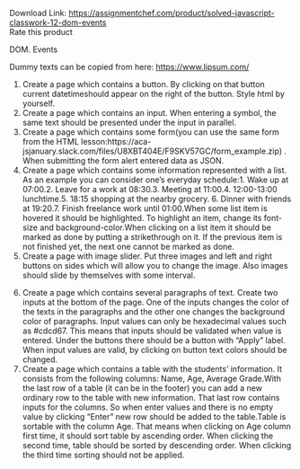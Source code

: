 Download Link: https://assignmentchef.com/product/solved-javascript-classwork-12-dom-events
<br>
<span class="kksr-muted">Rate this product</span>

DOM. Events

Dummy texts can be copied from here: ​https://www.lipsum.com/

<ol>

 <li>Create a page which contains a button. By clicking on that button current datetimeshould appear on the right of the button. Style html by yourself.</li>

 <li>Create a page which contains an input. When entering a symbol, the same text should be presented under the input in parallel.</li>

 <li>Create a page which contains some form(you can use the same form from the HTML lesson:https://aca-jsjanuary.slack.com/files/U8XBT404E/F9SKV57GC/form_example.zip​) . When submitting the form alert entered data as JSON.</li>

 <li>Create a page which contains some information represented with a list. As an example you can consider one’s everyday schedule:1. Wake up at 07:00.2. Leave for a work at 08:30.3. Meeting at 11:00.4. 12:00-13:00 lunchtime.5. 18:15 shopping at the nearby grocery. 6. Dinner with friends at 19:20.7. Finish freelance work until 01:00.When some list item is hovered it should be highlighted. To highlight an item, change its font-size and background-color.When clicking on a list item it should be marked as done by putting a strikethrough on it. If the previous item is not finished yet, the next one cannot be marked as done.</li>

 <li>Create a page with image slider. Put three images and left and right buttons on sides which will allow you to change the image. Also images should slide by themselves with some interval.</li>

</ol>

<ol start="6">

 <li>Create a page which contains several paragraphs of text. Create two inputs at the bottom of the page. One of the inputs changes the color of the texts in the paragraphs and the other one changes the background color of paragraphs. Input values can only be hexadecimal values such as #cdcd67. This means that inputs should be validated when value is entered. Under the buttons there should be a button with “Apply” label. When input values are valid, by clicking on button text colors should be changed.</li>

 <li>Create a page which contains a table with the students’ information. It consists from the following columns: Name, Age, Average Grade.With the last row of a table (it can be in the footer) you can add a new ordinary row to the table with new information. That last row contains inputs for the columns. So when enter values and there is no empty value by clicking “Enter” new row should be added to the table.Table is sortable with the column Age. That means when clicking on Age column first time, it should sort table by ascending order. When clicking the second time, table should be sorted by descending order. When clicking the third time sorting should not be applied.</li>